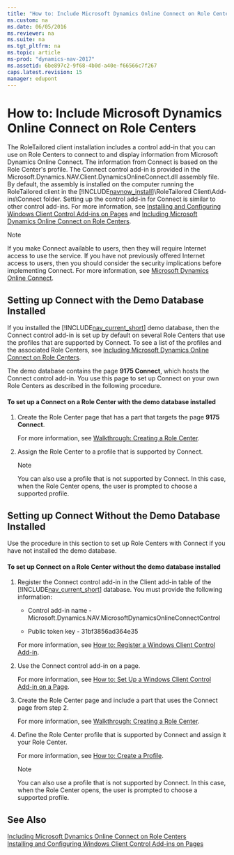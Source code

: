 ```yaml
---
title: "How to: Include Microsoft Dynamics Online Connect on Role Centers"
ms.custom: na
ms.date: 06/05/2016
ms.reviewer: na
ms.suite: na
ms.tgt_pltfrm: na
ms.topic: article
ms-prod: "dynamics-nav-2017"
ms.assetid: 6be897c2-9f68-4b0d-a40e-f66566c7f267
caps.latest.revision: 15
manager: edupont
---
```

# How to: Include Microsoft Dynamics Online Connect on Role Centers
The RoleTailored client installation includes a control add-in that you can use on Role Centers to connect to and display information from Microsoft Dynamics Online Connect. The information from Connect is based on the Role Center's profile. The Connect control add-in is provided in the Microsoft.Dynamics.NAV.Client.DynamicsOnlineConnect.dll assembly file. By default, the assembly is installed on the computer running the RoleTailored client in the [!INCLUDE[navnow_install](includes/navnow_install_md.md)]\\RoleTailored Client\\Add-ins\\Connect folder. Setting up the control add-in for Connect is similar to other control add-ins. For more information, see [Installing and Configuring Windows Client Control Add-ins on Pages](Installing-and-Configuring-Windows-Client-Control-Add-ins-on-Pages.md) and [Including Microsoft Dynamics Online Connect on Role Centers](Including-Microsoft-Dynamics-Online-Connect-on-Role-Centers.md).  
  
> [!NOTE]  
>  If you make Connect available to users, then they will require Internet access to use the service. If you have not previously offered Internet access to users, then you should consider the security implications before implementing Connect. For more information, see [Microsoft Dynamics Online Connect](Microsoft-Dynamics-Online-Connect.md).  
  
## Setting up Connect with the Demo Database Installed  
 If you installed the [!INCLUDE[nav_current_short](includes/nav_current_short_md.md)] demo database, then the Connect control add-in is set up by default on several Role Centers that use the profiles that are supported by Connect. To see a list of the profiles and the associated Role Centers, see [Including Microsoft Dynamics Online Connect on Role Centers](Including-Microsoft-Dynamics-Online-Connect-on-Role-Centers.md).  
  
 The demo database contains the page **9175 Connect**, which hosts the Connect control add-in. You use this page to set up Connect on your own Role Centers as described in the following procedure.  
  
#### To set up a Connect on a Role Center with the demo database installed  
  
1.  Create the Role Center page that has a part that targets the page **9175 Connect**.  
  
     For more information, see [Walkthrough: Creating a Role Center](Walkthrough:%20Creating%20a%20Role%20Center.md).  
  
2.  Assign the Role Center to a profile that is supported by Connect.  
  
    > [!NOTE]  
    >  You can also use a profile that is not supported by Connect. In this case, when the Role Center opens, the user is prompted to choose a supported profile.  
  
## Setting up Connect Without the Demo Database Installed  
 Use the procedure in this section to set up Role Centers with Connect if you have not installed the demo database.  
  
#### To set up Connect on a Role Center without the demo database installed  
  
1.  Register the Connect control add-in in the Client add-in table of the [!INCLUDE[nav_current_short](includes/nav_current_short_md.md)] database. You must provide the following information:  
  
    -   Control add-in name - Microsoft.Dynamics.NAV.MicrosoftDynamicsOnlineConnectControl  
  
    -   Public token key - 31bf3856ad364e35  
  
     For more information, see [How to: Register a Windows Client Control Add-in](How%20to:%20Register%20a%20Windows%20Client%20Control%20Add-in.md).  
  
2.  Use the Connect control add-in on a page.  
  
     For more information, see [How to: Set Up a Windows Client Control Add-in on a Page](How%20to:%20Set%20Up%20a%20Windows%20Client%20Control%20Add-in%20on%20a%20Page.md).  
  
3.  Create the Role Center page and include a part that uses the Connect page from step 2.  
  
     For more information, see [Walkthrough: Creating a Role Center](Walkthrough:%20Creating%20a%20Role%20Center.md).  
  
4.  Define the Role Center profile that is supported by Connect and assign it your Role Center.  
  
     For more information, see [How to: Create a Profile](How%20to:%20Create%20a%20Profile.md).  
  
    > [!NOTE]  
    >  You can also use a profile that is not supported by Connect. In this case, when the Role Center opens, the user is prompted to choose a supported profile.  
  
## See Also  
 [Including Microsoft Dynamics Online Connect on Role Centers](Including-Microsoft-Dynamics-Online-Connect-on-Role-Centers.md)   
 [Installing and Configuring Windows Client Control Add-ins on Pages](Installing-and-Configuring-Windows-Client-Control-Add-ins-on-Pages.md)
